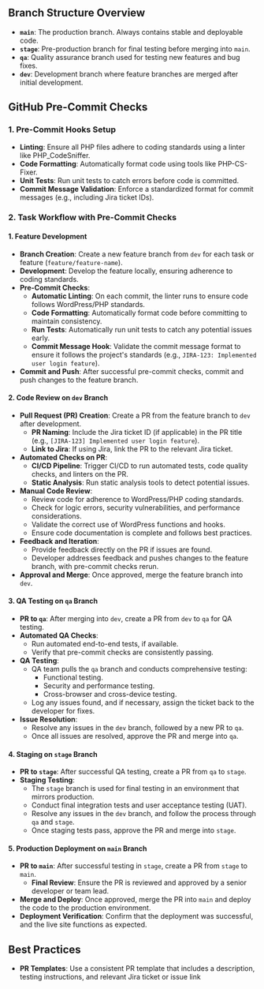 

## Branch Structure Overview
- **`main`**: The production branch. Always contains stable and deployable code.
- **`stage`**: Pre-production branch for final testing before merging into `main`.
- **`qa`**: Quality assurance branch used for testing new features and bug fixes.
- **`dev`**: Development branch where feature branches are merged after initial development.

## GitHub Pre-Commit Checks

### 1. Pre-Commit Hooks Setup
- **Linting**: Ensure all PHP files adhere to coding standards using a linter like PHP_CodeSniffer.
- **Code Formatting**: Automatically format code using tools like PHP-CS-Fixer.
- **Unit Tests**: Run unit tests to catch errors before code is committed.
- **Commit Message Validation**: Enforce a standardized format for commit messages (e.g., including Jira ticket IDs).

### 2. Task Workflow with Pre-Commit Checks

#### 1. Feature Development
- **Branch Creation**: Create a new feature branch from `dev` for each task or feature (`feature/feature-name`).
- **Development**: Develop the feature locally, ensuring adherence to coding standards.
- **Pre-Commit Checks**:
  - **Automatic Linting**: On each commit, the linter runs to ensure code follows WordPress/PHP standards.
  - **Code Formatting**: Automatically format code before committing to maintain consistency.
  - **Run Tests**: Automatically run unit tests to catch any potential issues early.
  - **Commit Message Hook**: Validate the commit message format to ensure it follows the project's standards (e.g., `JIRA-123: Implemented user login feature`).
- **Commit and Push**: After successful pre-commit checks, commit and push changes to the feature branch.

#### 2. Code Review on `dev` Branch
- **Pull Request (PR) Creation**: Create a PR from the feature branch to `dev` after development.
  - **PR Naming**: Include the Jira ticket ID (if applicable) in the PR title (e.g., `[JIRA-123] Implemented user login feature`).
  - **Link to Jira**: If using Jira, link the PR to the relevant Jira ticket.
- **Automated Checks on PR**:
  - **CI/CD Pipeline**: Trigger CI/CD to run automated tests, code quality checks, and linters on the PR.
  - **Static Analysis**: Run static analysis tools to detect potential issues.
- **Manual Code Review**:
  - Review code for adherence to WordPress/PHP coding standards.
  - Check for logic errors, security vulnerabilities, and performance considerations.
  - Validate the correct use of WordPress functions and hooks.
  - Ensure code documentation is complete and follows best practices.
- **Feedback and Iteration**:
  - Provide feedback directly on the PR if issues are found.
  - Developer addresses feedback and pushes changes to the feature branch, with pre-commit checks rerun.
- **Approval and Merge**: Once approved, merge the feature branch into `dev`.

#### 3. QA Testing on `qa` Branch
- **PR to `qa`**: After merging into `dev`, create a PR from `dev` to `qa` for QA testing.
- **Automated QA Checks**:
  - Run automated end-to-end tests, if available.
  - Verify that pre-commit checks are consistently passing.
- **QA Testing**:
  - QA team pulls the `qa` branch and conducts comprehensive testing:
    - Functional testing.
    - Security and performance testing.
    - Cross-browser and cross-device testing.
  - Log any issues found, and if necessary, assign the ticket back to the developer for fixes.
- **Issue Resolution**:
  - Resolve any issues in the `dev` branch, followed by a new PR to `qa`.
  - Once all issues are resolved, approve the PR and merge into `qa`.

#### 4. Staging on `stage` Branch
- **PR to `stage`**: After successful QA testing, create a PR from `qa` to `stage`.
- **Staging Testing**:
  - The `stage` branch is used for final testing in an environment that mirrors production.
  - Conduct final integration tests and user acceptance testing (UAT).
  - Resolve any issues in the `dev` branch, and follow the process through `qa` and `stage`.
  - Once staging tests pass, approve the PR and merge into `stage`.

#### 5. Production Deployment on `main` Branch
- **PR to `main`**: After successful testing in `stage`, create a PR from `stage` to `main`.
  - **Final Review**: Ensure the PR is reviewed and approved by a senior developer or team lead.
- **Merge and Deploy**: Once approved, merge the PR into `main` and deploy the code to the production environment.
- **Deployment Verification**: Confirm that the deployment was successful, and the live site functions as expected.

## Best Practices
- **PR Templates**: Use a consistent PR template that includes a description, testing instructions, and relevant Jira ticket or issue link
